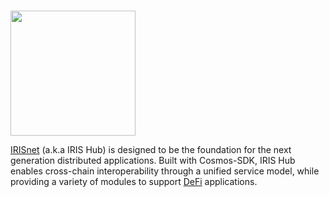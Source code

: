 # <p align="center">
  <img width="200" src="https://user-images.githubusercontent.com/95366163/149371754-dae9cf97-616e-486f-bfc3-4dbc4155dc25.png">
</p>

[IRISnet](https://www.irisnet.org/) (a.k.a IRIS Hub) is designed to be the foundation for the next generation distributed applications. Built with Cosmos-SDK, IRIS Hub enables cross-chain interoperability through a unified service model, while providing a variety of modules to support [DeFi](DeFi.md) applications. <br>
<br>
